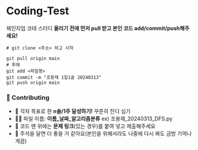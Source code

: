 # Coding-Test
체인지업 코테 스터디
**올리기 전에 먼저 pull 받고 본인 코드 add/commit/push해주세요!**
```
# git clone <주소> 하고 시작

git pull origin main
# 후에
git add <파일명>
git commit -m "조용재 1일1솔 20240313"
git push origin main
```
### 🚀 Contributing
- 🌱 각자 목표로 한 **n솔/1주 달성하기!** 꾸준히 잔디 심기
- ✍🏻 파일 이름: **이름_날짜_알고리즘분류** ex) 조용재_20240313_DFS.py
- 🔗 코드 맨 위에는 **문제 링크**(있는 경우)를 붙여 넣고 제출해주세요
- 🔦 주석을 달면 더 좋을 거 같아요(본인을 위해서라도 나중에 다시 봐도 금방 기억나게끔)
